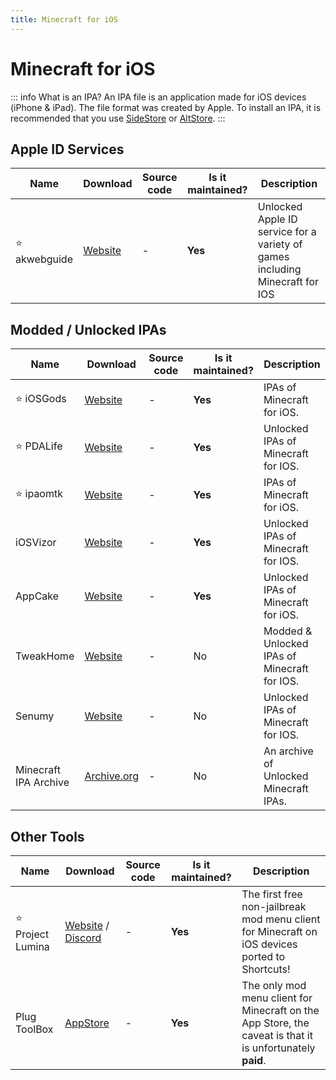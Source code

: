 ```yaml
---
title: Minecraft for iOS
---
```


# Minecraft for iOS

::: info What is an IPA?
An IPA file is an application made for iOS devices (iPhone & iPad). The file format was created by Apple. To install an IPA, it is recommended that you use [SideStore](https://sidestore.io/) or [AltStore](https://altstore.io/).
:::

## Apple ID Services

Name | Download | Source code | Is it maintained? | Description
------ | ------ | ------ | ------| ------
⭐ akwebguide | [Website](https://www.akwebguide.com/) | - | **Yes** | Unlocked Apple ID service for a variety of games including Minecraft for IOS

## Modded / Unlocked IPAs

Name | Download | Source code | Is it maintained? | Description
------ | ------ | ------ | ------| ------
⭐ iOSGods | [Website](https://iosgods.com/topic/62469-minecraft-latest-version-free-no-jailbreak-required/) | - | **Yes** | IPAs of Minecraft for iOS.
⭐ PDALife | [Website](https://pdalife.com/minecraft-pocket-edition1-ios-a8721.html) | - | **Yes** | Unlocked IPAs of Minecraft for IOS.
⭐ ipaomtk | [Website](https://ipaomtk.com/minecraft-ipa/) | - | **Yes** | IPAs of Minecraft for iOS.
iOSVizor | [Website](https://iosvizor.com/games/arcade/minecraft-pe-ipa-download-free/) | - | **Yes** | Unlocked IPAs of Minecraft for IOS.
AppCake | [Website](https://www.iphonecake.com/app_479516143_.html) | - | **Yes** | Unlocked IPAs of Minecraft for iOS.
TweakHome | [Website](https://tweakhome.app/minecraft-ipa/) | - | No | Modded & Unlocked IPAs of Minecraft for IOS.
Senumy | [Website](https://senumy.com/ipa-library/hacked-games/minecraft/) | - | No | Unlocked IPAs of Minecraft for IOS.
Minecraft IPA Archive | [Archive.org](https://archive.org/details/minecraft-pocket-edition-versions-ipa) | - | No | An archive of Unlocked Minecraft IPAs.

## Other Tools

Name | Download | Source code | Is it maintained? | Description
------ | ------ | ------ | ------| ------
⭐ Project Lumina | [Website](https://projectlumina.xyz/) / [Discord](https://discord.com/invite/7ppv6m7huM) | - | **Yes** | The first free non-jailbreak mod menu client for Minecraft on iOS devices ported to Shortcuts!
Plug ToolBox | [AppStore](https://apps.apple.com/us/app/plug-toolbox-for-minecraft/id1354063228) | - | **Yes** | The only mod menu client for Minecraft on the App Store, the caveat is that it is unfortunately **paid**.
